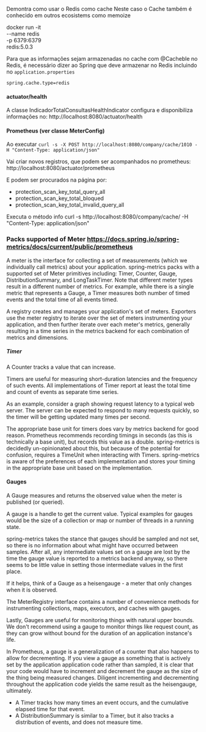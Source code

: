 

Demontra como usar o Redis como cache
Neste caso o Cache também é conhecido em outros ecosistems como memoize

docker run -it \
    --name redis \
    -p 6379:6379 \
    redis:5.0.3
    
Para que as informações sejam armazenadas no cache com @Cacheble no Redis, é necessário dizer ao Spring que deve armazenar no Redis incluindo no `application.properties`
 
```
spring.cache.type=redis
```


#### actuator/health
A classe IndicadorTotalConsultasHealthIndicator configura e disponibiliza informações no: http://localhost:8080/actuator/health



#### Prometheus (ver classe MeterConfig)



Ao executar 
`
curl -s -X POST http://localhost:8080/company/cache/1010 -H "Content-Type: application/json"
`

Vai criar novos registros, que podem ser acompanhados no prometheus: http://localhost:8080/actuator/prometheus

E podem ser procurados na página por:

- protection_scan_key_total_query_all
- protection_scan_key_total_bloqued
- protection_scan_key_total_invalid_query_all

Executa o método info
curl -s http://localhost:8080/company/cache/ -H "Content-Type: application/json"







### Packs supported of Meter https://docs.spring.io/spring-metrics/docs/current/public/prometheus

A meter is the interface for collecting a set of measurements (which we individually call metrics) about your application. spring-metrics packs with a supported set of Meter primitives including: Timer, Counter, Gauge, DistributionSummary, and LongTaskTimer. Note that different meter types result in a different number of metrics. For example, while there is a single metric that represents a Gauge, a Timer measures both number of timed events and the total time of all events timed.

A registry creates and manages your application's set of meters. Exporters use the meter registry to iterate over the set of meters instrumenting your application, and then further iterate over each meter's metrics, generally resulting in a time series in the metrics backend for each combination of metrics and dimensions.

##### Timer
A Counter tracks a value that can increase. 

Timers are useful for measuring short-duration latencies and the frequency of such events. All implementations of Timer report at least the total time and count of events as separate time series.

As an example, consider a graph showing request latency to a typical web server. The server can be expected to respond to many requests quickly, so the timer will be getting updated many times per second.

The appropriate base unit for timers does vary by metrics backend for good reason. Prometheus recommends recording timings in seconds (as this is technically a base unit), but records this value as a double. spring-metrics is decidedly un-opinionated about this, but because of the potential for confusion, requires a TimeUnit when interacting with Timers. spring-metrics is aware of the preferences of each implementation and stores your timing in the appropriate base unit based on the implementation.

#### Gauges
A Gauge measures and returns the observed value when the meter is published (or queried).

A gauge is a handle to get the current value. Typical examples for gauges would be the size of a collection or map or number of threads in a running state.

spring-metrics takes the stance that gauges should be sampled and not set, so there is no information about what might have occurred between samples. After all, any intermediate values set on a gauge are lost by the time the gauge value is reported to a metrics backend anyway, so there seems to be little value in setting those intermediate values in the first place.

If it helps, think of a Gauge as a heisengauge - a meter that only changes when it is observed.

The MeterRegistry interface contains a number of convenience methods for instrumenting collections, maps, executors, and caches with gauges.

Lastly, Gauges are useful for monitoring things with natural upper bounds. We don't recommend using a gauge to monitor things like request count, as they can grow without bound for the duration of an application instance's life.

In Prometheus, a gauge is a generalization of a counter that also happens to allow for decrementing. If you view a gauge as something that is actively set by the application application code rather than sampled, it is clear that your code would have to increment and decrement the gauge as the size of the thing being measured changes. Diligent incrementing and decrementing throughout the application code yields the same result as the heisengauge, ultimately.



- A Timer tracks how many times an event occurs, and the cumulative elapsed time for that event.
- A DistributionSummary is similar to a Timer, but it also tracks a distribution of events, and does not measure time.


